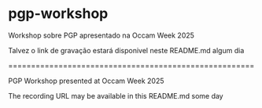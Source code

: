 # pgp-workshop
Workshop sobre PGP apresentado na Occam Week 2025

Talvez o link de gravação estará disponivel neste README.md algum dia


======================================================

PGP Workshop presented at Occam Week 2025

The recording URL may be available in this README.md some day
